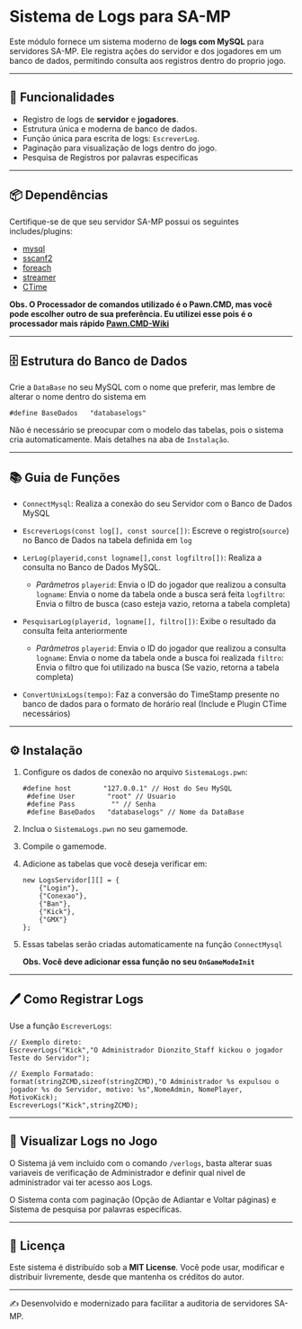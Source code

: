 # Sistema de Logs para SA-MP

Este módulo fornece um sistema moderno de **logs com MySQL** para servidores SA-MP. Ele registra ações do servidor e dos jogadores em um banco de dados, permitindo consulta aos registros dentro do proprio jogo.

---

## 🚀 Funcionalidades

* Registro de logs de **servidor** e **jogadores**.
* Estrutura única e moderna de banco de dados.
* Função única para escrita de logs: `EscreverLog`.
* Paginação para visualização de logs dentro do jogo.
* Pesquisa de Registros por palavras especificas

---

## 📦 Dependências

Certifique-se de que seu servidor SA-MP possui os seguintes includes/plugins:

* [mysql](https://github.com/pBlueG/SA-MP-MySQL)
* [sscanf2](https://github.com/maddinat0r/sscanf)
* [foreach](https://github.com/karimcambridge/samp-foreach)
* [streamer](https://github.com/samp-incognito/samp-streamer-plugin)
* [CTime](https://github.com/Southclaws/pawn-ctime)

**Obs. O Processador de comandos utilizado é o Pawn.CMD, mas você pode escolher outro de sua preferência. Eu utilizei esse pois é o processador mais rápido [Pawn.CMD-Wiki](https://sampforum.blast.hk/showthread.php?tid=608474)**

---

## 🗄️ Estrutura do Banco de Dados

Crie a `DataBase` no seu MySQL com o nome que preferir, mas lembre de alterar o nome dentro do sistema em
```pawn
#define BaseDados   "databaselogs"
```

Não é necessário se preocupar com o modelo das tabelas, pois o sistema cria automaticamente. Mais detalhes na aba de `Instalação`.

---

## 📚 Guia de Funções

- `ConnectMysql`: Realiza a conexão do seu Servidor com o Banco de Dados MySQL

- `EscreverLogs(const log[], const source[])`: Escreve o registro(`source`) no Banco de Dados na tabela definida em `log`

- `LerLog(playerid,const logname[],const logfiltro[])`: Realiza a consulta no Banco de Dados MySQL.
    - *Parâmetros*
     `playerid`: Envia o ID do jogador que realizou a consulta
     `logname`: Envia o nome da tabela onde a busca será feita
     `logfiltro`: Envia o filtro de busca (caso esteja vazio, retorna a tabela completa)

- `PesquisarLog(playerid, logname[], filtro[])`: Exibe o resultado da consulta feita anteriormente
    - *Parâmetros*
     `playerid`: Envia o ID do jogador que realizou a consulta
     `logname`: Envia o nome da tabela onde a busca foi realizada
     `filtro`: Envia o filtro que foi utilizado na busca (Se vazio, retorna a tabela completa)

- `ConvertUnixLogs(tempo)`: Faz a conversão do TimeStamp presente no banco de dados para o formato de horário real (Include e Plugin CTime necessários)

---

## ⚙️ Instalação

1. Configure os dados de conexão no arquivo `SistemaLogs.pwn`:

   ```pawn
   #define host        "127.0.0.1" // Host do Seu MySQL
    #define User        "root" // Usuario
    #define Pass         "" // Senha
    #define BaseDados   "databaselogs" // Nome da DataBase
   ```

2. Inclua o `SistemaLogs.pwn` no seu gamemode.

3. Compile o gamemode.

4. Adicione as tabelas que você deseja verificar em:
    ```pawn
    new LogsServidor[][] = {
        {"Login"},
        {"Conexao"},
        {"Ban"},
        {"Kick"},
        {"GMX"}
    };
    ```
5. Essas tabelas serão criadas automaticamente na função `ConnectMysql`

     **Obs. Você deve adicionar essa função no seu `OnGameModeInit`**

---

## 🖊️ Como Registrar Logs

Use a função `EscreverLogs`:

```pawn
// Exemplo direto:
EscreverLogs("Kick","O Administrador Dionzito_Staff kickou o jogador Teste do Servidor");

// Exemplo Formatado:
format(stringZCMD,sizeof(stringZCMD),"O Administrador %s expulsou o jogador %s do Servidor, motivo: %s",NomeAdmin, NomePlayer, MotivoKick);
EscreverLogs("Kick",stringZCMD);
```

---

## 🔎 Visualizar Logs no Jogo

O Sistema já vem incluido com o comando `/verlogs`, basta alterar suas variaveis de verificação de Administrador e definir qual nivel de administrador vai ter acesso aos Logs.

O Sistema conta com paginação (Opção de Adiantar e Voltar páginas) e Sistema de pesquisa por palavras especificas.

---

## 📜 Licença

Este sistema é distribuído sob a **MIT License**. Você pode usar, modificar e distribuir livremente, desde que mantenha os créditos do autor.

---

✍️ Desenvolvido e modernizado para facilitar a auditoria de servidores SA-MP.
